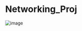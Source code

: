 # Networking_Proj

![image](https://github.com/ZYMNZ/Networking_Proj/assets/98342638/fdee2385-0286-42e1-a493-ea48bdd28325)
